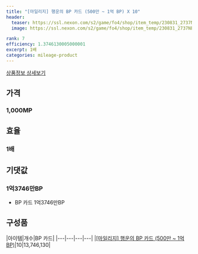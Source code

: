 ```yaml
---
title: "[마일리지] 행운의 BP 카드 (500만 ~ 1억 BP) X 10"
header:
  teaser: https://ssl.nexon.com/s2/game/fo4/shop/item_temp/230831_2737NE39PA12/31101.png
  image: https://ssl.nexon.com/s2/game/fo4/shop/item_temp/230831_2737NE39PA12/31101.png

rank: 7
efficiency: 1.3746130005000001
excerpt: 1배
categories: mileage-product
---
```

[상품정보 상세보기](https://shop.fifaonline4.nexon.com/Shop/View?strPid=31101)


## 가격
### 1,000MP
## 효율
### 1배
## 기댓값
### 1억3746만BP
- BP 카드 1억3746만BP

## 구성품

|아이템|개수|BP 카드|
|---|---|---|---|
|[[마일리지] 행운의 BP 카드 (500만 ~ 1억 BP)](/bp/7224)|10|13,746,130|
